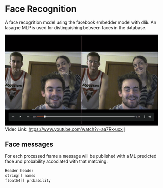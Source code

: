 # Face Recognition
A face recognition model using the facebook embedder model with dlib. 
An lasagne MLP is used for distinguishing between faces in the database.

[![Watch the video](https://github.com/JamesUnicomb/face_recognition/blob/master/screenshot.png)](https://www.youtube.com/watch?v=aa7Rk-uxxjI)
Video Link: https://www.youtube.com/watch?v=aa7Rk-uxxjI

## Face messages
For each processed frame a message will be published with a ML predicted face and probability accociated with that matching.
```
Header header
string[] names
float64[] probability
```
